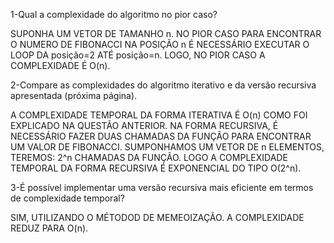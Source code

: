 1-Qual a complexidade do algoritmo no pior caso?

SUPONHA UM VETOR DE TAMANHO n.
NO PIOR CASO PARA ENCONTRAR O NUMERO DE FIBONACCI NA POSIÇÃO n É NECESSÁRIO EXECUTAR O LOOP DA posição=2 ATÉ posição=n. LOGO, NO PIOR CASO A COMPLEXIDADE É O(n).

2-Compare as complexidades do algoritmo iterativo e da
versão recursiva apresentada (próxima página).

A COMPLEXIDADE TEMPORAL DA FORMA ITERATIVA É O(n) COMO FOI EXPLICADO NA QUESTÃO ANTERIOR. 
NA FORMA RECURSIVA, É NECESSÁRIO FAZER DUAS CHAMADAS DA FUNÇÃO PARA ENCONTRAR UM VALOR DE FIBONACCI. SUMPONHAMOS UM VETOR DE n ELEMENTOS, TEREMOS: 2^n CHAMADAS DA FUNÇÃO. LOGO A COMPLEXIDADE TEMPORAL DA FORMA RECURSIVA É EXPONENCIAL DO TIPO O(2^n).


3-É possível implementar uma versão recursiva
mais eficiente em termos de complexidade
temporal?

SIM, UTILIZANDO O MÉTODOD DE MEMEOIZAÇÃO. A COMPLEXIDADE REDUZ PARA O(n).